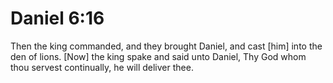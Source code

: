 # Daniel 6:16

Then the king commanded, and they brought Daniel, and cast [him] into the den of lions. [Now] the king spake and said unto Daniel, Thy God whom thou servest continually, he will deliver thee.